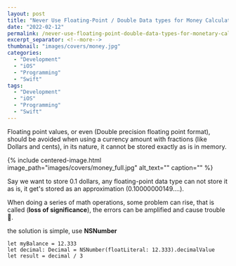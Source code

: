 ```yaml
---
layout: post
title: "Never Use Floating-Point / Double Data types for Money Calculations!"
date: "2022-02-12"
permalink: /never-use-floating-point-double-data-types-for-monetary-calculations
excerpt_separator: <!--more-->
thumbnail: "images/covers/money.jpg"
categories: 
  - "Development"
  - "iOS"
  - "Programming"
  - "Swift" 
tags: 
  - "Development"
  - "iOS"
  - "Programming"
  - "Swift"
---
```


Floating point values, or even (Double precision floating point format), should be avoided when using a currency amount with fractions (like Dollars and cents), in its nature, it cannot be stored exactly as is in memory.
<!--more-->
{%
 include centered-image.html 
 image_path="images/covers/money_full.jpg"
 alt_text="" 
 caption=""
%}

Say we want to store 0.1 dollars, any floating-point data type can not store it as is, it get's stored as an approximation (0.10000000149....).  
  
When doing a series of math operations, some problem can rise, that is called (**loss of significance**), the errors can be amplified and cause trouble 🧐.  
  
the solution is simple, use **NSNumber**

```
let myBalance = 12.333
let decimal: Decimal = NSNumber(floatLiteral: 12.333).decimalValue
let result = decimal / 3
```
